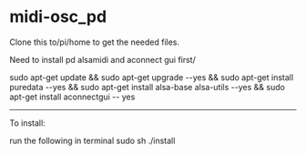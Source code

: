 # midi-osc_pd
Clone this to/pi/home to get the needed files.

Need to install pd alsamidi and aconnect gui first/

sudo apt-get update && sudo apt-get upgrade --yes && sudo apt-get install puredata --yes && sudo apt-get install alsa-base alsa-utils --yes && sudo apt-get install aconnectgui -- yes

------------

To install:

run the following in terminal sudo sh ./install 
